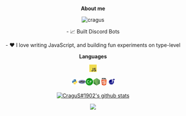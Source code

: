<p align="center"><b>About me</b></p>
<p align="center"> <img src="https://komarev.com/ghpvc/?username=cragus-1902&label=Profile%20views&color=0e75b6&style=flat" alt="cragus" /> </p>


<p align="center">- 📈 Built Discord Bots</p>

<p align="center">- ❤️ I love writing JavaScript, and building fun experiments on type-level</p>



<p align="center"><b>Languages</b>  </p>

<p align="center"><code><img height="20" src="https://raw.githubusercontent.com/github/explore/80688e429a7d4ef2fca1e82350fe8e3517d3494d/topics/javascript/javascript.png"></code></p>
<p align="center"><code><img height="20" src="https://raw.githubusercontent.com/github/explore/80688e429a7d4ef2fca1e82350fe8e3517d3494d/topics/python/python.png"><code><img height="20" src="https://raw.githubusercontent.com/github/explore/80688e429a7d4ef2fca1e82350fe8e3517d3494d/topics/php/php.png"></code></code><code><img height="20" src="https://raw.githubusercontent.com/github/explore/80688e429a7d4ef2fca1e82350fe8e3517d3494d/topics/csharp/csharp.png"></code><code><img height="20" src="https://raw.githubusercontent.com/github/explore/80688e429a7d4ef2fca1e82350fe8e3517d3494d/topics/nodejs/nodejs.png"></code><code><img height="20" src="https://raw.githubusercontent.com/github/explore/80688e429a7d4ef2fca1e82350fe8e3517d3494d/topics/html/html.png"></code><code><img height="20" src="https://raw.githubusercontent.com/github/explore/80688e429a7d4ef2fca1e82350fe8e3517d3494d/topics/lua/lua.png"></code></p>

<p align="center"><a href="https://github.com/anuraghazra/github-readme-stats"><img align="center" src="https://github-readme-stats.vercel.app/api?username=CraguS-1902&show_icons=true&include_all_commits=true&theme=buefy&hide_border=true" alt="CraguS#1902's github stats" /></a></p>

<p align="center"><img src="https://github-readme-stats.vercel.app/api/top-langs/?username=CraguS-1902&layout=compact&theme=buefy&hide_border=true"></p>
